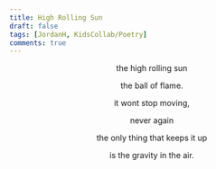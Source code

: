 ```yaml
---
title: High Rolling Sun
draft: false
tags: [JordanH, KidsCollab/Poetry]
comments: true
---
```


<center>the high rolling sun

the ball of flame.

it wont stop moving,

never again

the only thing that keeps it up

is the gravity in the air.</center>

